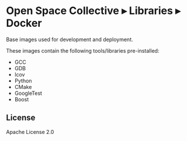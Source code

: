 # Open Space Collective ▸ Libraries ▸ Docker

Base images used for development and deployment.

These images contain the following tools/libraries pre-installed:

- GCC
- GDB
- lcov
- Python
- CMake
- GoogleTest
- Boost

## License

Apache License 2.0
